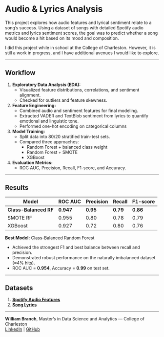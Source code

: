 # Audio & Lyrics Analysis

This project explores how audio features and lyrical sentiment relate to a song’s success. Using a dataset of songs with detailed Spotify audio metrics and lyrics sentiment scores, the goal was to predict whether a song would become a hit based on its mood and composition.

I did this project while in school at the College of Charleston. However, it is still a work in progress, and I have additional avenues I would like to explore.

---

## Workflow

1. **Exploratory Data Analysis (EDA):**
   - Visualized feature distributions, correlations, and sentiment alignment.
   - Checked for outliers and feature skewness.
2. **Feature Engineering:**  
   - Combined audio and sentiment features for final modeling.
   - Extracted VADER and TextBlob sentiment from lyrics to quantify emotional and linguistic tone.
   - Performed one-hot encoding on categorical columns
3. **Model Training:**  
   - Split data into 80/20 stratified train-test sets.  
   - Compared three approaches:
     - Random Forest + balanced class weight
     - Random Forest + SMOTE
     - XGBoost
4. **Evaluation Metrics:**  
   - ROC AUC, Precision, Recall, F1-score, and Accuracy.

---

## Results

| Model | ROC AUC | Precision | Recall | F1-score |
|--------|----------|------------|----------|-----------|
| **Class-Balanced RF** | **0.947** | **0.95** | **0.79** | **0.86** |
| SMOTE RF | 0.955 | 0.80 | 0.78 | 0.79 |
| XGBoost | 0.927 | 0.72 | 0.80 | 0.76 |

**Best Model:** Class-Balanced Random Forest  
- Achieved the strongest F1 and best balance between recall and precision.  
- Demonstrated robust performance on the naturally imbalanced dataset (≈4% hits).  
- ROC AUC = **0.954**, Accuracy = **0.99** on test set.

---

## Datasets
1. [**Spotify Audio Features**](https://www.kaggle.com/datasets/zaheenhamidani/ultimate-spotify-tracks-db/data)
3. [**Song Lyrics**](https://www.kaggle.com/datasets/carlosgdcj/genius-song-lyrics-with-language-information)

---

**William Branch**, Master’s in Data Science and Analytics — College of Charleston  
[LinkedIn](https://www.linkedin.com/in/williambranch) | [GitHub](https://github.com/williambranch)
